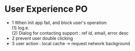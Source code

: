 # User Experience PO
- 1 When init app fail, and block user's operation:   
(1) log.e.   
(2) Dialog for contacting support : ref id, email, error desc  
- 2 prevent user double clicking
- 3 user action : local cache -> request network background